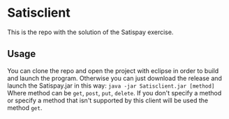 # Satisclient
This is the repo with the solution of the Satispay exercise.

## Usage
You can clone the repo and open the project with eclipse in order to build and launch the program.
Otherwise you can just download the release and launch the Satispay.jar in this way:
    `java -jar Satisclient.jar [method]`
Where method can be `get`, `post`, `put`, `delete`. If you don't specify a method or specify a method that isn't supported by this client will be used the method `get`.
